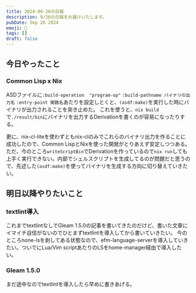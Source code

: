 ```yaml
---
title: 2024-09-26の日報
description: 9/26の日報をお届けいたします。
pubDate: Sep 26 2024
emoji: 🦊
tags: []
draft: false
---
```


## 今日やったこと

### Common Lisp x Nix

ASDファイルに`:build-operation  "program-op"` `:build-pathname バイナリの出力名`
`:entry-point 関数名`あたりを設定しとくと、`(asdf:make)`を実行した時にバイナリが出力されることを突き止めた。
これを使うと、`nix build`で`./result/bin`にバイナリを出力するDerivationを書くのが容易になったりする。

更に、nix-cl-liteを使わずともnix-clのみでこれらのバイナリ出力を作ることに成功したので、Common
LispとNixを使った開発がとりあえず安定しつつある。
ただ、今のところ`writeScriptBin`でDerivationを作っているので`nix run`しても上手く実行できない。内部でシェルスクリプトを生成してるのが問題だと思うので、先述した`(asdf:make)`を使ってバイナリを生成する方向に切り替えていきたい。

## 明日以降やりたいこと

### textlint導入

これまでtextlintなしでGleam
1.5.0の記事を書いてきたのだけど、書いた文章にイマイチ自信がないのでひとまずtextlintを導入してから書いていきたい。
今のところnone-lsを剥してある状態なので、efm-language-serverを導入していきたい。ついでにLua/Vim
scriptあたりのLSをhome-manager経由で導入したい。

### Gleam 1.5.0

まだ途中なのでtextlintを導入したら早めに書きあげる。
